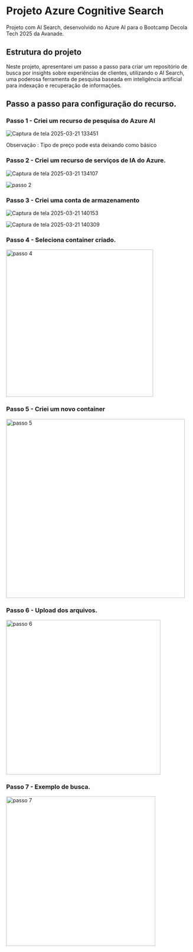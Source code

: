 # Projeto Azure Cognitive Search
Projeto com AI Search, desenvolvido no Azure AI para o Bootcamp Decola Tech 2025 da Avanade. 

## Estrutura do projeto

Neste projeto, apresentarei um passo a passo para criar um repositório de busca por insights sobre experiências de clientes, utilizando o AI Search, uma poderosa ferramenta de pesquisa baseada em inteligência artificial para indexação e recuperação de informações.

## Passo a passo para configuração do recurso.

### Passo 1 - Criei um recurso de pesquisa do Azure AI

![Captura de tela 2025-03-21 133451](https://github.com/user-attachments/assets/8cec58c0-01ea-4e54-beb8-8feb01bc1572)

Observação : Tipo de preço pode esta deixando como básico

### Passo 2 - Criei um recurso de serviços de IA do Azure.

![Captura de tela 2025-03-21 134107](https://github.com/user-attachments/assets/9b754f31-d490-4715-be6c-4c30f8418c72)

![passo 2](https://github.com/user-attachments/assets/7e759881-9261-426d-9828-b34e495fadc4)

### Passo 3 - Criei uma conta de armazenamento

![Captura de tela 2025-03-21 140153](https://github.com/user-attachments/assets/98e15c76-1aa4-4358-8140-b151eb90f290)

![Captura de tela 2025-03-21 140309](https://github.com/user-attachments/assets/98c3ef70-4b3a-4cba-90f7-64d407968e9f)

### Passo 4 - Seleciona container criado.

<img width="398" alt="passo 4" src="https://github.com/user-attachments/assets/78fafe8b-3fc7-4c83-a328-367da8c810a4" />

### Passo 5 - Criei um novo container

<img width="484" alt="passo 5" src="https://github.com/user-attachments/assets/85ee0510-f165-454e-9b72-f7e03615dfd4" />

### Passo 6 - Upload dos arquivos.

<img width="418" alt="passo 6" src="https://github.com/user-attachments/assets/e4894035-f836-4522-a184-ef02fcb628e7" />

### Passo 7 - Exemplo de busca.

<img width="404" alt="passo 7" src="https://github.com/user-attachments/assets/49bc0c64-a1aa-40e9-9dac-4319383d6b49" />

















